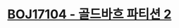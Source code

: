 # [BOJ17104 - 골드바흐 파티션 2](https://www.acmicpc.net/problem/17104)
<!--tags: eratosthenes, fft, math, number theory, primality test-->

